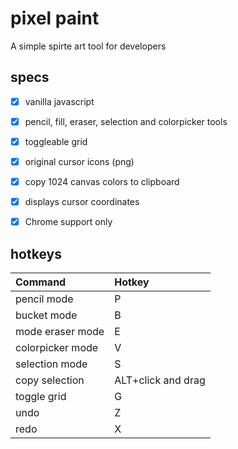 # pixel paint

A simple spirte art tool for developers

<!-- add GIFs -->

## specs
- [x] vanilla javascript
- [x] pencil, fill, eraser, selection and colorpicker tools
- [x] toggleable grid
- [x] original cursor icons (png)
- [x] copy 1024 canvas colors to clipboard
- [x] displays cursor coordinates
- [x] Chrome support only


## hotkeys

| Command          | Hotkey              |
| :--------------- | :------------------ |
| pencil mode      | P                   |
| bucket mode      | B                   |
| mode eraser mode | E                   |
| colorpicker mode | V                   |
| selection mode   | S                   |
| copy selection   | ALT+click and drag  |
| toggle grid      | G                   |
| undo             | Z                   |
| redo             | X                   |
